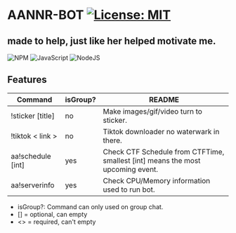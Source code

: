 # AANNR-BOT [![License: MIT](https://img.shields.io/badge/License-MIT-yellow.svg)](https://opensource.org/licenses/MIT)
## made to help, just like her helped motivate me.

![NPM](https://img.shields.io/badge/NPM-%23CB3837.svg?style=for-the-badge&logo=npm&logoColor=white) ![JavaScript](https://img.shields.io/badge/javascript-%23323330.svg?style=for-the-badge&logo=javascript&logoColor=%23F7DF1E) ![NodeJS](https://img.shields.io/badge/node.js-6DA55F?style=for-the-badge&logo=node.js&logoColor=white)

## Features

| Command | isGroup? | README |
| -------- | --- | -------- |
| !sticker [title] | no | Make images/gif/video turn to sticker. |
| !tiktok < link > | no | Tiktok downloader no waterwark in there. |
| aa!schedule [int] | yes | Check CTF Schedule from CTFTime, smallest [int] means the most upcoming event. |
| aa!serverinfo | yes | Check CPU/Memory information used to run bot. |
- isGroup?: Command can only used on group chat.
- [] = optional, can empty
- <> = required, can't empty
